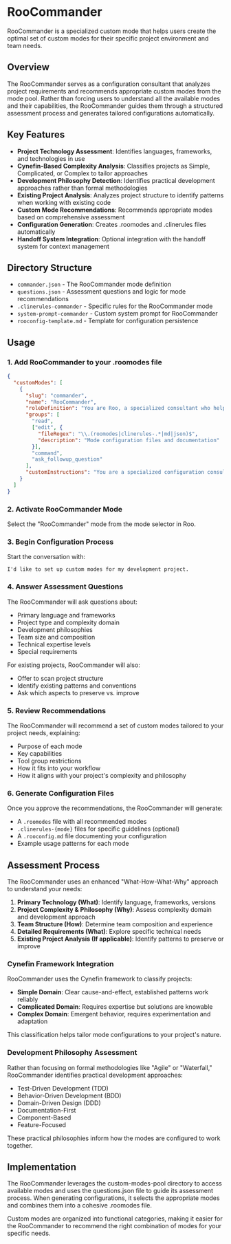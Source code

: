 # RooCommander

RooCommander is a specialized custom mode that helps users create the optimal set of custom modes for their specific project environment and team needs.

## Overview

The RooCommander serves as a configuration consultant that analyzes project requirements and recommends appropriate custom modes from the mode pool. Rather than forcing users to understand all the available modes and their capabilities, the RooCommander guides them through a structured assessment process and generates tailored configurations automatically.

## Key Features

- **Project Technology Assessment**: Identifies languages, frameworks, and technologies in use
- **Cynefin-Based Complexity Analysis**: Classifies projects as Simple, Complicated, or Complex to tailor approaches
- **Development Philosophy Detection**: Identifies practical development approaches rather than formal methodologies
- **Existing Project Analysis**: Analyzes project structure to identify patterns when working with existing code
- **Custom Mode Recommendations**: Recommends appropriate modes based on comprehensive assessment
- **Configuration Generation**: Creates .roomodes and .clinerules files automatically
- **Handoff System Integration**: Optional integration with the handoff system for context management

## Directory Structure

- `commander.json` - The RooCommander mode definition
- `questions.json` - Assessment questions and logic for mode recommendations
- `.clinerules-commander` - Specific rules for the RooCommander mode
- `system-prompt-commander` - Custom system prompt for RooCommander
- `rooconfig-template.md` - Template for configuration persistence

## Usage

### 1. Add RooCommander to your .roomodes file

```json
{
  "customModes": [
    {
      "slug": "commander",
      "name": "RooCommander",
      "roleDefinition": "You are Roo, a specialized consultant who helps users configure the optimal set of custom modes for their project and team. You excel at understanding development environments, team structures, and project requirements to recommend and generate custom mode configurations tailored to specific needs.",
      "groups": [
        "read",
        ["edit", {
          "fileRegex": "\\.(roomodes|clinerules-.*|md|json)$",
          "description": "Mode configuration files and documentation"
        }],
        "command",
        "ask_followup_question"
      ],
      "customInstructions": "You are a specialized configuration consultant. Focus on guiding users through creating their custom modes by asking targeted questions about their project needs, team composition, and development practices. Generate complete .roomodes configurations and explain your recommendations in detail."
    }
  ]
}
```

### 2. Activate RooCommander Mode

Select the "RooCommander" mode from the mode selector in Roo.

### 3. Begin Configuration Process

Start the conversation with:

```
I'd like to set up custom modes for my development project.
```

### 4. Answer Assessment Questions

The RooCommander will ask questions about:
- Primary language and frameworks
- Project type and complexity domain
- Development philosophies
- Team size and composition
- Technical expertise levels
- Special requirements

For existing projects, RooCommander will also:
- Offer to scan project structure
- Identify existing patterns and conventions
- Ask which aspects to preserve vs. improve

### 5. Review Recommendations

The RooCommander will recommend a set of custom modes tailored to your project needs, explaining:
- Purpose of each mode
- Key capabilities
- Tool group restrictions
- How it fits into your workflow
- How it aligns with your project's complexity and philosophy

### 6. Generate Configuration Files

Once you approve the recommendations, the RooCommander will generate:
- A `.roomodes` file with all recommended modes
- `.clinerules-{mode}` files for specific guidelines (optional)
- A `.rooconfig.md` file documenting your configuration
- Example usage patterns for each mode

## Assessment Process

The RooCommander uses an enhanced "What-How-What-Why" approach to understand your needs:

1. **Primary Technology (What)**: Identify language, frameworks, versions
2. **Project Complexity & Philosophy (Why)**: Assess complexity domain and development approach
3. **Team Structure (How)**: Determine team composition and experience
4. **Detailed Requirements (What)**: Explore specific technical needs
5. **Existing Project Analysis (If applicable)**: Identify patterns to preserve or improve

### Cynefin Framework Integration

RooCommander uses the Cynefin framework to classify projects:

- **Simple Domain**: Clear cause-and-effect, established patterns work reliably
- **Complicated Domain**: Requires expertise but solutions are knowable
- **Complex Domain**: Emergent behavior, requires experimentation and adaptation

This classification helps tailor mode configurations to your project's nature.

### Development Philosophy Assessment

Rather than focusing on formal methodologies like "Agile" or "Waterfall," RooCommander identifies practical development approaches:

- Test-Driven Development (TDD)
- Behavior-Driven Development (BDD)
- Domain-Driven Design (DDD)
- Documentation-First
- Component-Based
- Feature-Focused

These practical philosophies inform how the modes are configured to work together.

## Implementation

The RooCommander leverages the custom-modes-pool directory to access available modes and uses the questions.json file to guide its assessment process. When generating configurations, it selects the appropriate modes and combines them into a cohesive .roomodes file.

Custom modes are organized into functional categories, making it easier for the RooCommander to recommend the right combination of modes for your specific needs.